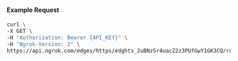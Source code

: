 <!-- Code generated for API Clients. DO NOT EDIT. -->

#### Example Request

```bash
curl \
-X GET \
-H "Authorization: Bearer {API_KEY}" \
-H "Ngrok-Version: 2" \
https://api.ngrok.com/edges/https/edghts_2uBNz5r4uacZ2z3PUfGwY1GK3CQ/routes/edghtsrt_2uBNzFVvJp0i0p0639Bk8y3P4iX/oauth
```
